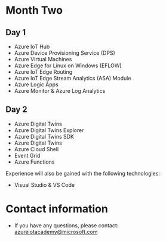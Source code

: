 # Month Two
## Day 1

   - Azure IoT Hub
   - Azure Device Provisioning Service (DPS)
   - Azure Virtual Machines
   - Azure Edge for Linux on Windows (EFLOW)
   - Azure IoT Edge Routing
   - Azure IoT Edge Stream Analytics (ASA) Module
   - Azure Logic Apps
   - Azure Monitor & Azure Log Analytics

## Day 2

- Azure Digital Twins 
- Azure Digital Twins Explorer 
- Azure Digital Twins SDK
- Azure Digital Twins
- Azure Cloud Shell
- Event Grid
- Azure Functions

Experience will also be gained with the following technologies:
   - Visual Studio & VS Code

  
# Contact information
- If you have any questions, please contact: azureiotacademy@microsoft.com
